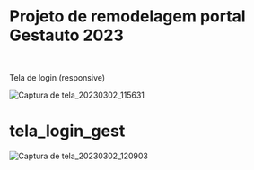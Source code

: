 <h1>Projeto de remodelagem portal Gestauto 2023</h1>
<br>
<p>Tela de login (responsive)</p>



![Captura de tela_20230302_115631](https://user-images.githubusercontent.com/102370008/222466021-3d8286bf-be6c-4fed-a1d0-bbf01a6a6d0c.png)
# tela_login_gest

![Captura de tela_20230302_120903](https://user-images.githubusercontent.com/102370008/222467926-246c792d-5e8c-44c0-8203-dc20044cc032.png)

